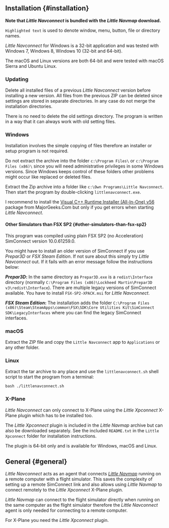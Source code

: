 ## Installation {#installation}

**Note that *Little Navconnect* is bundled with the _Little Navmap_ download.**

`Highlighted text` is used to denote window, menu, button, file or directory names.

*Little Navconnect* for Windows is a 32-bit application and was tested with Windows 7, Windows 8, Windows 10 (32-bit and 64-bit).

The macOS and Linux versions are both 64-bit and were tested with macOS Sierra and Ubuntu Linux.

### Updating
Delete all installed files of a previous _Little Navconnect_ version before installing a new version. All files from the previous ZIP can be deleted since settings are stored in separate directories. In any case do not merge the installation directories.

There is no need to delete the old settings directory. The program is written in a way that it can always work with old setting files.

### Windows

Installation involves the simple copying of files therefore an installer or setup program is not required.

Do not extract the archive into the folder `c:\Program Files\` or `c:\Program Files (x86)\` since you will need administrative privileges in some Windows versions. Since Windows keeps control of these folders other problems might occur like replaced or deleted files.

Extract the Zip archive into a folder like `c:\Own Programs\Little Navconnect`. Then start the program by double-clicking `littlenavconnect.exe`.

I recommend to install the [Visual C++ Runtime Installer (All-In-One) v56](https://www.majorgeeks.com/files/details/visual_c_runtime_installer.html) package from MajorGeeks.Com but only if you get errors when starting _Little Navconnect_.

#### Other Simulators than FSX SP2 {#other-simulators-than-fsx-sp2}

This program was compiled using plain FSX SP2 (no Acceleration) SimConnect version 10.0.61259.0.

You might have to install an older version of SimConnect if you use _Prepar3D_ or _FSX Steam Edition_. If not sure about this simply try _Little Navconnect_ out. If it fails with an error message follow the instructions below:

**_Prepar3D_:** In the same directory as `Prepar3D.exe` is a `redist\Interface` directory (normally `C:\Program Files (x86)\Lockheed Martin\Prepar3D v3\redist\Interface`). There are multiple legacy versions of SimConnect available. You have to install `FSX-SP2-XPACK.msi` for _Little Navconnect_.

**_FSX Steam Edition_:** The installation adds the folder `C:\Program Files (x86)\Steam\SteamApps\common\FSX\SDK\Core Utilities Kit\SimConnect SDK\LegacyInterfaces` where you can find the legacy SimConnect interfaces.

### macOS

Extract the ZIP file and copy the `Little Navconnect` app to `Applications` or any other folder.

### Linux

Extract the tar archive to any place and use the `littlenavconnect.sh` shell script to start the program from a terminal:

`bash ./littlenavconnect.sh`

### X-Plane

*Little Navconnect* can only connect to X-Plane using the *Little Xpconnect* X-Plane plugin which has to be installed too.

The *Little Xpconnect* plugin is included in the _Little Navmap_ archive but can also be downloaded separately. See the included `README.txt` in the `Little Xpconnect` folder for installation instructions.

The plugin is 64-bit only and is available for Windows, macOS and Linux.

## General {#general}

_Little Navconnect_ acts as an agent that connects [_Little Navmap_](https://albar965.github.io/littlenavmap.html) running on a remote computer with a flight simulator. This saves the complexity of setting up a remote SimConnect link and also allows using _Little Navmap_ to connect remotely to the *Little Xpconnect* X-Plane plugin.

_Little Navmap_ can connect to the flight simulator directly when running on the same computer as the flight simulator therefore the _Little Navconnect_ agent is only needed for connecting to a remote computer.

For X-Plane you need the _Little Xpconnect_ plugin.

